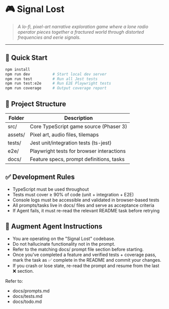 # 🎮 Signal Lost

> *A lo-fi, pixel-art narrative exploration game where a lone radio operator pieces together a fractured world through distorted frequencies and eerie signals.*

---

## 🚀 Quick Start

```bash
npm install
npm run dev          # Start local dev server
npm run test         # Run all Jest tests
npm run test:e2e     # Run E2E Playwright tests
npm run coverage     # Output coverage report
```

## 📂 Project Structure

| Folder | Description |
| ------ | ----------- |
| src/ | Core TypeScript game source (Phaser 3) |
| assets/ | Pixel art, audio files, tilemaps |
| tests/ | Jest unit/integration tests (ts-jest) |
| e2e/ | Playwright tests for browser interactions |
| docs/ | Feature specs, prompt definitions, tasks |

## ✅ Development Rules

- TypeScript must be used throughout
- Tests must cover ≥ 90% of code (unit + integration + E2E)
- Console logs must be accessible and validated in browser-based tests
- All prompts/tasks live in docs/ files and serve as acceptance criteria
- If Agent fails, it must re-read the relevant README task before retrying

## 🧠 Augment Agent Instructions

- You are operating on the "Signal Lost" codebase.
- Do not hallucinate functionality not in the prompt.
- Refer to the matching docs/ prompt file section before starting.
- Once you've completed a feature and verified tests + coverage pass, mark the task as ✅ complete in the README and commit your changes.
- If you crash or lose state, re-read the prompt and resume from the last ❌ section.

Refer to:
- docs/prompts.md
- docs/tests.md
- docs/todo.md
